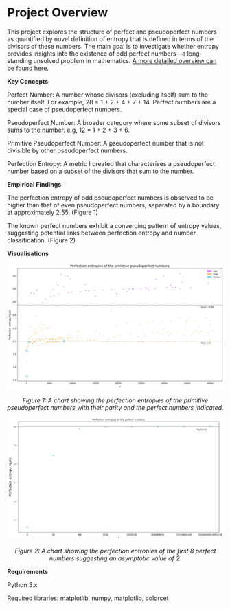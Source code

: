 # Project Overview

This project explores the structure of perfect and pseudoperfect numbers as quantified by novel definition of entropy that is defined in terms of the divisors of these numbers. The main goal is to investigate whether entropy provides insights into the existence of odd perfect numbers—a long-standing unsolved problem in mathematics.
[A more detailed overview can be found here](https://github.com/Dank-o/Perfection_Entropy/blob/main/detailed_overview.ipynb).

**Key Concepts**

Perfect Number: A number whose divisors (excluding itself) sum to the number itself. For example, 28 = 1 + 2 + 4 + 7 + 14. Perfect numbers are a special case of pseudoperfect numbers.

Pseudoperfect Number: A broader category where some subset of divisors sums to the number. e.g, 12 = 1 + 2 + 3 + 6.

Primitive Pseudoperfect Number: A pseudoperfect number that is not divisible by other pseudoperfect numbers.

Perfection Entropy: A metric I created that characterises a pseudoperfect number based on a subset of the divisors that sum to the number.

**Empirical Findings**

The perfection entropy of odd pseudoperfect numbers is observed to be higher than that of even pseudoperfect numbers, separated by a boundary at approximately 2.55. (Figure 1)

The known perfect numbers exhibit a converging pattern of entropy values, suggesting potential links between perfection entropy and number classification. (Figure 2)

**Visualisations**

<div style="text-align: center;">
    <img src="perfection_entropies_primitives.png" alt="A chart showing the perfection entropies of the primitive pseudoperfect numbers with their parity and the perfect numbers indicated.">
    <p style="text-align: center;"><em>Figure 1: A chart showing the perfection entropies of the primitive pseudoperfect numbers with their parity and the perfect numbers indicated.</em></p>
</div>

<div style="text-align: center;">
    <img src="Perfection_entropies_perfect_only.png" alt="A chart showing the perfection entropies of the first 8 perfect numbers suggesting an asymptotic value of 2.">
    <p style="text-align: center;"><em>Figure 2: A chart showing the perfection entropies of the first 8 perfect numbers suggesting an asymptotic value of 2.</em></p>
</div


**Requirements**

Python 3.x

Required libraries: matplotlib, numpy, matplotlib, colorcet

